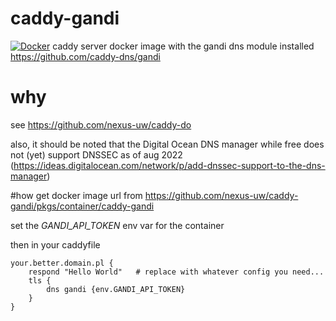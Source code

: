 # caddy-gandi
[![Docker](https://github.com/nexus-uw/caddy-gandi/actions/workflows/docker-publish.yml/badge.svg)](https://github.com/nexus-uw/caddy-gandi/actions/workflows/docker-publish.yml)
caddy server docker image with the gandi dns module installed https://github.com/caddy-dns/gandi

# why
see https://github.com/nexus-uw/caddy-do

also, it should be noted that the Digital Ocean DNS manager while free does not (yet) support DNSSEC as of aug 2022 (https://ideas.digitalocean.com/network/p/add-dnssec-support-to-the-dns-manager)


#how
get docker image url from https://github.com/nexus-uw/caddy-gandi/pkgs/container/caddy-gandi

set the *GANDI_API_TOKEN* env var for the container

then in your caddyfile
  
```
your.better.domain.pl {
	respond "Hello World"	# replace with whatever config you need...
	tls {
		dns gandi {env.GANDI_API_TOKEN}
	}
}
```
